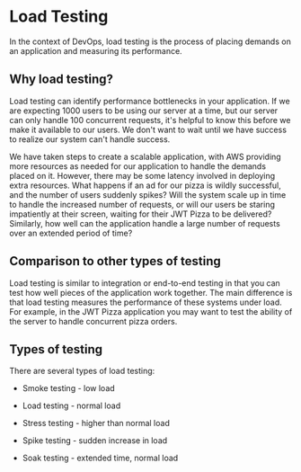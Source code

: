 # Load Testing

In the context of DevOps, load testing is the process of placing demands on an application and measuring its performance.

## Why load testing?

Load testing can identify performance bottlenecks in your application. If we are expecting 1000 users to be using our server at a time, but our server can only handle 100 concurrent requests, it's helpful to know this before we make it available to our users. We don't want to wait until we have success to realize our system can't handle success.

We have taken steps to create a scalable application, with AWS providing more resources as needed for our application to handle the demands placed on it. However, there may be some latency involved in deploying extra resources. What happens if an ad for our pizza is wildly successful, and the number of users suddenly spikes? Will the system scale up in time to handle the increased number of requests, or will our users be staring impatiently at their screen, waiting for their JWT Pizza to be delivered? Similarly, how well can the application handle a large number of requests over an extended period of time?

## Comparison to other types of testing

Load testing is similar to integration or end-to-end testing in that you can test how well pieces of the application work together. The main difference is that load testing measures the performance of these systems under load. For example, in the JWT Pizza application you may want to test the ability of the server to handle concurrent pizza orders.

## Types of testing

There are several types of load testing:

- Smoke testing - low load

- Load testing - normal load

- Stress testing - higher than normal load

- Spike testing - sudden increase in load

- Soak testing - extended time, normal load
